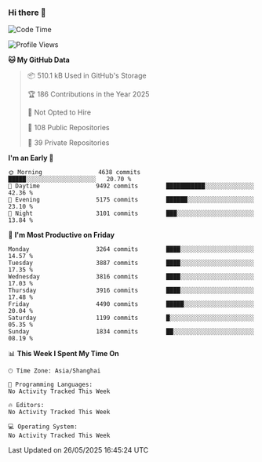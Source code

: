### Hi there 👋

<!--
**qbosen/qbosen** is a ✨ _special_ ✨ repository because its `README.md` (this file) appears on your GitHub profile.

Here are some ideas to get you started:

- 🔭 I’m currently working on ...
- 🌱 I’m currently learning ...
- 👯 I’m looking to collaborate on ...
- 🤔 I’m looking for help with ...
- 💬 Ask me about ...
- 📫 How to reach me: ...
- 😄 Pronouns: ...
- ⚡ Fun fact: ...
-->

<!--START_SECTION:waka-->
![Code Time](http://img.shields.io/badge/Code%20Time-2%2C111%20hrs%2036%20mins-blue)

![Profile Views](http://img.shields.io/badge/Profile%20Views-0-blue)

**🐱 My GitHub Data** 

> 📦 510.1 kB Used in GitHub's Storage 
 > 
> 🏆 186 Contributions in the Year 2025
 > 
> 🚫 Not Opted to Hire
 > 
> 📜 108 Public Repositories 
 > 
> 🔑 39 Private Repositories 
 > 
**I'm an Early 🐤** 

```text
🌞 Morning                4638 commits        █████░░░░░░░░░░░░░░░░░░░░   20.70 % 
🌆 Daytime                9492 commits        ███████████░░░░░░░░░░░░░░   42.36 % 
🌃 Evening                5175 commits        ██████░░░░░░░░░░░░░░░░░░░   23.10 % 
🌙 Night                  3101 commits        ███░░░░░░░░░░░░░░░░░░░░░░   13.84 % 
```
📅 **I'm Most Productive on Friday** 

```text
Monday                   3264 commits        ████░░░░░░░░░░░░░░░░░░░░░   14.57 % 
Tuesday                  3887 commits        ████░░░░░░░░░░░░░░░░░░░░░   17.35 % 
Wednesday                3816 commits        ████░░░░░░░░░░░░░░░░░░░░░   17.03 % 
Thursday                 3916 commits        ████░░░░░░░░░░░░░░░░░░░░░   17.48 % 
Friday                   4490 commits        █████░░░░░░░░░░░░░░░░░░░░   20.04 % 
Saturday                 1199 commits        █░░░░░░░░░░░░░░░░░░░░░░░░   05.35 % 
Sunday                   1834 commits        ██░░░░░░░░░░░░░░░░░░░░░░░   08.19 % 
```


📊 **This Week I Spent My Time On** 

```text
🕑︎ Time Zone: Asia/Shanghai

💬 Programming Languages: 
No Activity Tracked This Week

🔥 Editors: 
No Activity Tracked This Week

💻 Operating System: 
No Activity Tracked This Week
```


 Last Updated on 26/05/2025 16:45:24 UTC
<!--END_SECTION:waka-->
